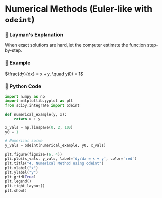 # Numerical Methods (Euler-like with `odeint`)

### 👶 Layman's Explanation

When exact solutions are hard, let the computer estimate the function step-by-step.

### 🧮 Example

$\frac{dy}{dx} = x + y, \quad y(0) = 1$

### 🐍 Python Code

```python
import numpy as np
import matplotlib.pyplot as plt
from scipy.integrate import odeint

def numerical_example(y, x):
    return x + y

x_vals = np.linspace(0, 2, 100)
y0 = 1

# Numerical solve
y_vals = odeint(numerical_example, y0, x_vals)

plt.figure(figsize=(6, 4))
plt.plot(x_vals, y_vals, label="dy/dx = x + y", color='red')
plt.title("4. Numerical Method using odeint")
plt.xlabel("x")
plt.ylabel("y")
plt.grid(True)
plt.legend()
plt.tight_layout()
plt.show()
```